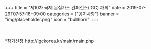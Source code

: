+++
title = "제10차 국제 온실가스 컨퍼런스(IGC) 개최"
date = 2019-07-29T07:57:16+09:00
categories = ["공지사항"]
banner = "img/placeholder.png"
icon = "bullhorn"
+++
<!--more-->




<br>
<div class='image'>
<img src="/img/igc.jpg" class="img-responsive" alt="">
</div>
<br>
*참가신청
http://igckorea.kr/main/main.php
